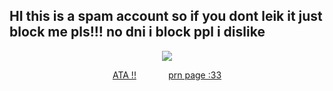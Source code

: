 ## HI this is a spam account so if you dont leik it just block me pls!!! no dni i block ppl i dislike

<div align="center">

![](https://i.pinimg.com/736x/99/7c/e9/997ce9a684ed0604440176be13390111.jpg)

[ATA !!](https://zombii.atabook.org)⠀⠀⠀⠀⠀[prn page :33](https://en.pronouns.page/@zombiimedic)
